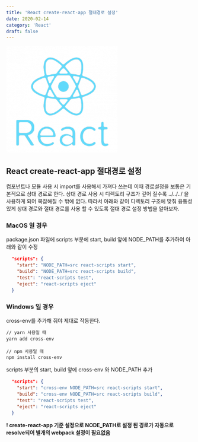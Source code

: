 ```yaml
---
title: 'React create-react-app 절대경로 설정'
date: 2020-02-14
category: 'React'
draft: false
---
```


![](./images/banner/react.png)

## React create-react-app 절대경로 설정

컴포넌트나 모듈 사용 시 import를 사용해서 가져다 쓰는데 이때 경로설정을 보통은 기본적으로 상대 경로로 한다.
상대 경로 사용 시 디렉토리 구조가 깊어 질수록 ../../../ 을 사용하게 되어 복잡해질 수 밖에 없다.
따라서 아래와 같이 디렉토리 구조에 맞춰 융통성 있게 상대 경로와 절대 경로를 사용 할 수 있도록
절대 경로 설정 방법을 알아보자.

### MacOS 일 경우

package.json 파일에 scripts 부분에 start, build 앞에 NODE_PATH를 추가하여 아래와 같이 수정

```json
  "scripts": {
    "start": "NODE_PATH=src react-scripts start",
    "build": "NODE_PATH=src react-scripts build",
    "test": "react-scripts test",
    "eject": "react-scripts eject"
  }
```

### Windows 일 경우
cross-env를 추가해 줘야 제대로 작동한다.

```sh
// yarn 사용일 때
yarn add cross-env

// npm 사용일 때
npm install cross-env
```

scripts 부분의 start, build 앞에 cross-env 와 NODE_PATH 추가

```json
  "scripts": {
    "start": "cross-env NODE_PATH=src react-scripts start",
    "build": "cross-env NODE_PATH=src react-scripts build",
    "test": "react-scripts test",
    "eject": "react-scripts eject"
  }
```

**! create-react-app 기준 설정으로 NODE_PATH로 설정 된 경로가 자동으로 resolve되어 별개의 webpack 설정이 필요없음**